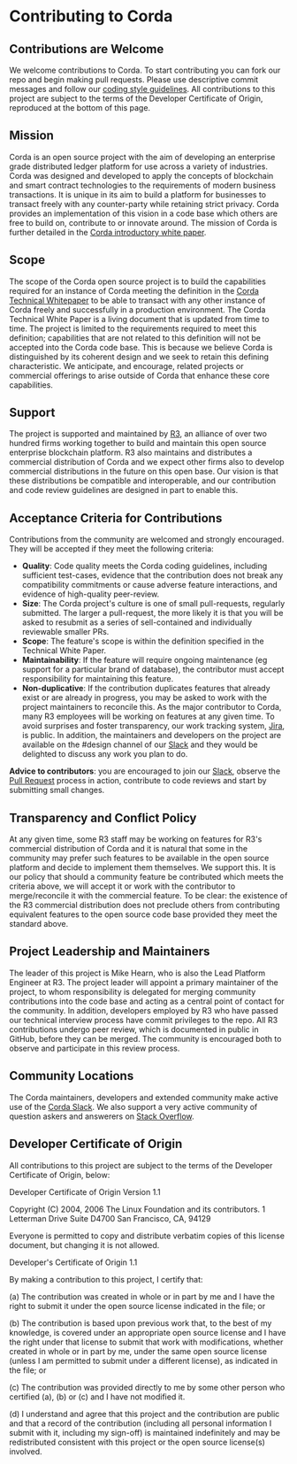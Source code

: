 # Contributing to Corda

## Contributions are Welcome

We welcome contributions to Corda. To start contributing you can fork our repo and begin making pull requests. Please use descriptive commit messages and follow our [coding style guidelines](https://docs.corda.net/codestyle.html). All contributions to this project are subject to the terms of the Developer Certificate of Origin, reproduced at the bottom of this page.

## Mission

Corda is an open source project with the aim of developing an enterprise grade distributed ledger platform for use across a variety of industries.  Corda was designed and developed to apply the concepts of blockchain and smart contract technologies to the requirements of modern business transactions.  It is unique in its aim to build a platform for businesses to transact freely with any counter-party while retaining strict privacy. Corda provides an implementation of this vision in a code base which others are free to build on, contribute to or innovate around. The mission of Corda is further detailed in the [Corda introductory white paper](https://docs.corda.net/_static/corda-introductory-whitepaper.pdf).

## Scope

The scope of the Corda open source project is to build the capabilities required for an instance of Corda meeting the definition in the [Corda Technical Whitepaper](https://docs.corda.net/_static/corda-technical-whitepaper.pdf) to be able to transact with any other instance of Corda freely and successfully in a production environment. The Corda Technical White Paper is a living document that is updated from time to time. The project is limited to the requirements required to meet this definition; capabilities that are not related to this definition will not be accepted into the Corda code base.  This is because we believe Corda is distinguished by its coherent design and we seek to retain this defining characteristic. We anticipate, and encourage, related projects or commercial offerings to arise outside of Corda that enhance these core capabilities.

## Support

The project is supported and maintained by [R3](https://www.r3.com), an alliance of over two hundred firms working together to build and maintain this open source enterprise blockchain platform.  R3 also maintains and distributes a commercial distribution of Corda and we expect other firms also to develop commercial distributions in the future on this open base. Our vision is that these distributions be compatible and interoperable, and our contribution and code review guidelines are designed in part to enable this.

## Acceptance Criteria for Contributions

Contributions from the community are welcomed and strongly encouraged. They will be accepted if they meet the following criteria:

* **Quality**: Code quality meets the Corda coding guidelines, including sufficient test-cases, evidence that the contribution does not break any compatibility commitments or cause adverse feature interactions, and evidence of high-quality peer-review.
* **Size**: The Corda project's culture is one of small pull-requests, regularly submitted. The larger a pull-request, the more likely it is that you will be asked to resubmit as a series of sell-contained and individually reviewable smaller PRs.
* **Scope**: The feature's scope is within the definition specified in the Technical White Paper.
* **Maintainability**: If the feature will require ongoing maintenance (eg support for a particular brand of database), the contributor must accept responsibility for maintaining this feature.
* **Non-duplicative**: If the contribution duplicates features that already exist or are already in progress, you may be asked to work with the project maintainers to reconcile this. As the major contributor to Corda, many R3 employees will be working on features at any given time. To avoid surprises and foster transparency, our work tracking system, [Jira](https://r3-cev.atlassian.net/projects/CORDA/summary), is public. In addition, the maintainers and developers on the project are available on the #design channel of our [Slack](https://slack.corda.net/) and they would be delighted to discuss any work you plan to do.

**Advice to contributors**: you are encouraged to join our [Slack](https://slack.corda.net/), observe the [Pull Request](https://github.com/corda/corda/pulls) process in action, contribute to code reviews and start by submitting small changes.

## Transparency and Conflict Policy

At any given time, some R3 staff may be working on features for R3's commercial distribution of Corda and it is natural that some in the community may prefer such features to be available in the open source platform and decide to implement them themselves. We support this. It is our policy that should a community feature be contributed which meets the criteria above, we will accept it or work with the contributor to merge/reconcile it with the commercial feature. To be clear: the existence of the R3 commercial distribution does not preclude others from contributing equivalent features to the open source code base provided they meet the standard above.

## Project Leadership and Maintainers

The leader of this project is Mike Hearn, who is also the Lead Platform Engineer at R3. The project leader will appoint a primary maintainer of the project, to whom responsibility is delegated for merging community contributions into the code base and acting as a central point of contact for the community. In addition, developers employed by R3 who have passed our technical interview process have commit privileges to the repo. All R3 contributions undergo peer review, which is documented in public in GitHub, before they can be merged. The community is encouraged both to observe and participate in this review process.

## Community Locations

The Corda maintainers, developers and extended community make active use of the [Corda Slack](http://slack.corda.net/). We also support a very active community of question askers and answerers on [Stack Overflow](https://stackoverflow.com/questions/tagged/corda).

## Developer Certificate of Origin

All contributions to this project are subject to the terms of the Developer Certificate of Origin, below:

Developer Certificate of Origin Version 1.1

Copyright (C) 2004, 2006 The Linux Foundation and its contributors. 1 Letterman Drive Suite D4700 San Francisco, CA, 94129

Everyone is permitted to copy and distribute verbatim copies of this license document, but changing it is not allowed.

Developer's Certificate of Origin 1.1

By making a contribution to this project, I certify that:

(a) The contribution was created in whole or in part by me and I have the right to submit it under the open source license indicated in the file; or

(b) The contribution is based upon previous work that, to the best of my knowledge, is covered under an appropriate open source license and I have the right under that license to submit that work with modifications, whether created in whole or in part by me, under the same open source license (unless I am permitted to submit under a different license), as indicated in the file; or

(c) The contribution was provided directly to me by some other person who certified (a), (b) or (c) and I have not modified it.

(d) I understand and agree that this project and the contribution are public and that a record of the contribution (including all personal information I submit with it, including my sign-off) is maintained indefinitely and may be redistributed consistent with this project or the open source license(s) involved.
